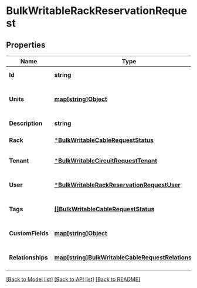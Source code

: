 # BulkWritableRackReservationRequest

## Properties
Name | Type | Description | Notes
------------ | ------------- | ------------- | -------------
**Id** | **string** |  | [default to null]
**Units** | [**map[string]Object**](.md) | List of rack unit numbers to reserve | [default to null]
**Description** | **string** |  | [default to null]
**Rack** | [***BulkWritableCableRequestStatus**](BulkWritableCableRequest_status.md) |  | [default to null]
**Tenant** | [***BulkWritableCircuitRequestTenant**](BulkWritableCircuitRequest_tenant.md) |  | [optional] [default to null]
**User** | [***BulkWritableRackReservationRequestUser**](BulkWritableRackReservationRequest_user.md) |  | [optional] [default to null]
**Tags** | [**[]BulkWritableCableRequestStatus**](BulkWritableCableRequest_status.md) |  | [optional] [default to null]
**CustomFields** | [**map[string]Object**](.md) |  | [optional] [default to null]
**Relationships** | [**map[string]BulkWritableCableRequestRelationships**](BulkWritableCableRequest_relationships.md) |  | [optional] [default to null]

[[Back to Model list]](../README.md#documentation-for-models) [[Back to API list]](../README.md#documentation-for-api-endpoints) [[Back to README]](../README.md)

